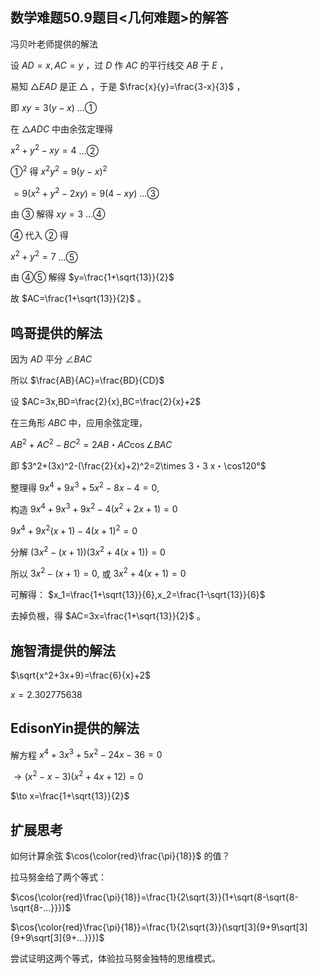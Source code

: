 ## 数学难题50.9题目<几何难题>的解答

冯贝叶老师提供的解法

设 $AD=x,AC=y$ ，过 $D$ 作 $AC$ 的平行线交 $AB$ 于 $E$ ，

易知 $△EAD$ 是正 $△$ ，于是 $\frac{x}{y}=\frac{3-x}{3}$ ，

即 $xy=3(y-x)$   ...①

在 $△ADC$ 中由余弦定理得

$x^2+y^2-xy=4$        ...②

$①^2$ 得 $x^2y^2=9(y-x)^2$

$=9(x^2+y^2-2xy)=9(4-xy)$          ...③

由 $③$ 解得 $xy=3$    ...④

$④$ 代入 $②$ 得

$x^2+y^2=7$             ...⑤

由 $④⑤$ 解得 $y=\frac{1+\sqrt{13}}{2}$

故 $AC=\frac{1+\sqrt{13}}{2}$ 。 

## 鸣哥提供的解法

因为 $AD$ 平分 $\angle BAC$

所以 $\frac{AB}{AC}=\frac{BD}{CD}$

设 $AC=3x,BD=\frac{2}{x},BC=\frac{2}{x}+2$

在三角形 $ABC$ 中，应用余弦定理，

$AB^2+AC^2-BC^2=2AB・AC\cos\angle BAC$

即 $3^2+(3x)^2-(\frac{2}{x}+2)^2=2\times 3・3 x・\cos120°$

整理得 $9x^4+9x^3+5x^2-8x-4=0,$

构造 $9x^4+9x^3+9x^2-4(x^2+2x+1)=0$

$9x^4+9x^2(x+1)-4(x+1)^2=0$

分解 $(3x^2-(x+1))(3x^2+4(x+1))=0$

所以 $3x^2-(x+1)=0,$ 或 $3x^2+4(x+1)=0$

可解得： $x_1=\frac{1+\sqrt{13}}{6},x_2=\frac{1-\sqrt{13}}{6}$

去掉负根，得 $AC=3x=\frac{1+\sqrt{13}}{2}$ 。

## 施智清提供的解法

$\sqrt{x^2+3x+9}=\frac{6}{x}+2$

$x=2.302775638$

## EdisonYin提供的解法

解方程 $x^4+3x^3+5x^2-24x-36=0$

$\to (x^2-x-3)(x^2+4x+12)=0$

$\to x=\frac{1+\sqrt{13}}{2}$

## 扩展思考

如何计算余弦 $\cos{\color{red}\frac{\pi}{18}}$ 的值？

拉马努金给了两个等式：

$\cos{\color{red}\frac{\pi}{18}}=\frac{1}{2\sqrt{3}}(1+\sqrt{8-\sqrt{8-\sqrt{8-...}}})$

$\cos{\color{red}\frac{\pi}{18}}=\frac{1}{2\sqrt{3}}(\sqrt[3]{9+9\sqrt[3]{9+9\sqrt[3]{9+...}}})$

尝试证明这两个等式，体验拉马努金独特的思维模式。
